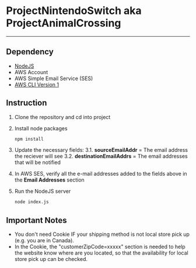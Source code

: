# ProjectNintendoSwitch aka ProjectAnimalCrossing

____

## Dependency

- [NodeJS](https://nodejs.org/en/download/)
- AWS Account
- AWS Simple Email Service (SES)
- [AWS CLI Version 1](https://docs.aws.amazon.com/cli/latest/userguide/install-cliv1.html)

## Instruction

1. Clone the repository and cd into project

2. Install node packages

    ```bash
    npm install
    ```

3. Update the necessary fields:
3.1. **sourceEmailAddr** = The email address the reciever will see
3.2. **destinationEmailAddrs** = The email addresses that will be notified

4. In AWS SES, verify all the e-mail addresses added to the fields above in the **Email Addresses** section

5. Run the NodeJS server

    ```bash
    node index.js
    ```

## Important Notes

- You don't need Cookie IF your shipping method is not local store pick up (e.g. you are in Canada).
- In the Cookie, the "customerZipCode=xxxxx" section is needed to help the website know where are you located, so that the availability for local store pick up can be checked.
